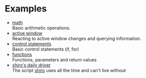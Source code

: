 # Examples

- [math](math.m2)  
  Basic arithmetic operations.
- [active window](active-window.m2)  
  Reacting to active window changes and querying information.
- [control statements](control-statements.m2)  
  Basic control statements (if, for)
- [functions](functions.m2)  
  Functions, parameters and return values
- [shiro's daily driver](shiro-daily-driver.m2)  
  The script [shiro](https://github.com/shiro) uses all the time and can't live
  without

